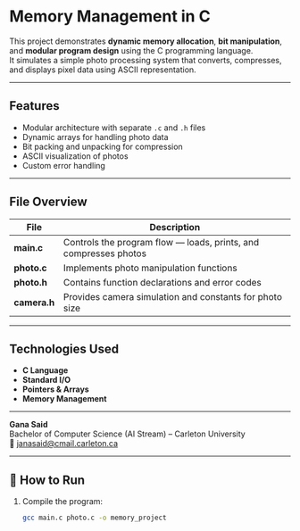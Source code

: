# Memory Management in C

This project demonstrates **dynamic memory allocation**, **bit manipulation**, and **modular program design** using the C programming language.  
It simulates a simple photo processing system that converts, compresses, and displays pixel data using ASCII representation.

---

## Features
- Modular architecture with separate `.c` and `.h` files  
- Dynamic arrays for handling photo data  
- Bit packing and unpacking for compression  
- ASCII visualization of photos  
- Custom error handling

---

## File Overview
| File | Description |
|------|--------------|
| **main.c** | Controls the program flow — loads, prints, and compresses photos |
| **photo.c** | Implements photo manipulation functions |
| **photo.h** | Contains function declarations and error codes |
| **camera.h** | Provides camera simulation and constants for photo size |

---

## Technologies Used
- **C Language**
- **Standard I/O**
- **Pointers & Arrays**
- **Memory Management**

---
**Gana Said**  
Bachelor of Computer Science (AI Stream) – Carleton University  
📧 [janasaid@cmail.carleton.ca](mailto:janasaid@cmail.carleton.ca)

---

## 🧩 How to Run
1. Compile the program:
   ```bash
   gcc main.c photo.c -o memory_project

